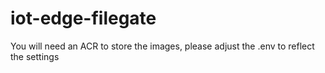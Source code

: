# iot-edge-filegate

You will need an ACR to store the images, please adjust the .env to reflect the settings